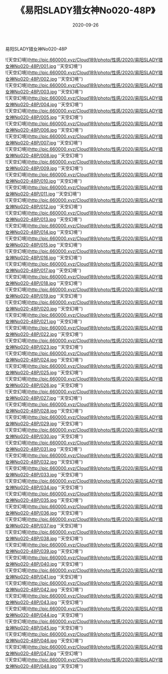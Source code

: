 ﻿---
layout: post
title:  《易阳SLADY猎女神No020-48P》
date:   2020-09-26
img: http://pic.660000.xyz/Cloud189/photo/性感/2020/易阳SLADY猎女神No020-48P/000.jpg
categories: [美女, 性感, 泳衣]
---

易阳SLADY猎女神No020-48P



![天空幻境](http://pic.660000.xyz/Cloud189/photo/性感/2020/易阳SLADY猎女神No020-48P/001.jpg ''天空幻境'') <br>
![天空幻境](http://pic.660000.xyz/Cloud189/photo/性感/2020/易阳SLADY猎女神No020-48P/002.jpg ''天空幻境'') <br>
![天空幻境](http://pic.660000.xyz/Cloud189/photo/性感/2020/易阳SLADY猎女神No020-48P/003.jpg ''天空幻境'') <br>
![天空幻境](http://pic.660000.xyz/Cloud189/photo/性感/2020/易阳SLADY猎女神No020-48P/004.jpg ''天空幻境'') <br>
![天空幻境](http://pic.660000.xyz/Cloud189/photo/性感/2020/易阳SLADY猎女神No020-48P/005.jpg ''天空幻境'') <br>
![天空幻境](http://pic.660000.xyz/Cloud189/photo/性感/2020/易阳SLADY猎女神No020-48P/006.jpg ''天空幻境'') <br>
![天空幻境](http://pic.660000.xyz/Cloud189/photo/性感/2020/易阳SLADY猎女神No020-48P/007.jpg ''天空幻境'') <br>
![天空幻境](http://pic.660000.xyz/Cloud189/photo/性感/2020/易阳SLADY猎女神No020-48P/008.jpg ''天空幻境'') <br>
![天空幻境](http://pic.660000.xyz/Cloud189/photo/性感/2020/易阳SLADY猎女神No020-48P/009.jpg ''天空幻境'') <br>
![天空幻境](http://pic.660000.xyz/Cloud189/photo/性感/2020/易阳SLADY猎女神No020-48P/010.jpg ''天空幻境'') <br>
![天空幻境](http://pic.660000.xyz/Cloud189/photo/性感/2020/易阳SLADY猎女神No020-48P/011.jpg ''天空幻境'') <br>
![天空幻境](http://pic.660000.xyz/Cloud189/photo/性感/2020/易阳SLADY猎女神No020-48P/012.jpg ''天空幻境'') <br>
![天空幻境](http://pic.660000.xyz/Cloud189/photo/性感/2020/易阳SLADY猎女神No020-48P/013.jpg ''天空幻境'') <br>
![天空幻境](http://pic.660000.xyz/Cloud189/photo/性感/2020/易阳SLADY猎女神No020-48P/014.jpg ''天空幻境'') <br>
![天空幻境](http://pic.660000.xyz/Cloud189/photo/性感/2020/易阳SLADY猎女神No020-48P/015.jpg ''天空幻境'') <br>
![天空幻境](http://pic.660000.xyz/Cloud189/photo/性感/2020/易阳SLADY猎女神No020-48P/016.jpg ''天空幻境'') <br>
![天空幻境](http://pic.660000.xyz/Cloud189/photo/性感/2020/易阳SLADY猎女神No020-48P/017.jpg ''天空幻境'') <br>
![天空幻境](http://pic.660000.xyz/Cloud189/photo/性感/2020/易阳SLADY猎女神No020-48P/018.jpg ''天空幻境'') <br>
![天空幻境](http://pic.660000.xyz/Cloud189/photo/性感/2020/易阳SLADY猎女神No020-48P/019.jpg ''天空幻境'') <br>
![天空幻境](http://pic.660000.xyz/Cloud189/photo/性感/2020/易阳SLADY猎女神No020-48P/020.jpg ''天空幻境'') <br>
![天空幻境](http://pic.660000.xyz/Cloud189/photo/性感/2020/易阳SLADY猎女神No020-48P/021.jpg ''天空幻境'') <br>
![天空幻境](http://pic.660000.xyz/Cloud189/photo/性感/2020/易阳SLADY猎女神No020-48P/022.jpg ''天空幻境'') <br>
![天空幻境](http://pic.660000.xyz/Cloud189/photo/性感/2020/易阳SLADY猎女神No020-48P/023.jpg ''天空幻境'') <br>
![天空幻境](http://pic.660000.xyz/Cloud189/photo/性感/2020/易阳SLADY猎女神No020-48P/024.jpg ''天空幻境'') <br>
![天空幻境](http://pic.660000.xyz/Cloud189/photo/性感/2020/易阳SLADY猎女神No020-48P/025.jpg ''天空幻境'') <br>
![天空幻境](http://pic.660000.xyz/Cloud189/photo/性感/2020/易阳SLADY猎女神No020-48P/026.jpg ''天空幻境'') <br>
![天空幻境](http://pic.660000.xyz/Cloud189/photo/性感/2020/易阳SLADY猎女神No020-48P/027.jpg ''天空幻境'') <br>
![天空幻境](http://pic.660000.xyz/Cloud189/photo/性感/2020/易阳SLADY猎女神No020-48P/028.jpg ''天空幻境'') <br>
![天空幻境](http://pic.660000.xyz/Cloud189/photo/性感/2020/易阳SLADY猎女神No020-48P/029.jpg ''天空幻境'') <br>
![天空幻境](http://pic.660000.xyz/Cloud189/photo/性感/2020/易阳SLADY猎女神No020-48P/030.jpg ''天空幻境'') <br>
![天空幻境](http://pic.660000.xyz/Cloud189/photo/性感/2020/易阳SLADY猎女神No020-48P/031.jpg ''天空幻境'') <br>
![天空幻境](http://pic.660000.xyz/Cloud189/photo/性感/2020/易阳SLADY猎女神No020-48P/032.jpg ''天空幻境'') <br>
![天空幻境](http://pic.660000.xyz/Cloud189/photo/性感/2020/易阳SLADY猎女神No020-48P/033.jpg ''天空幻境'') <br>
![天空幻境](http://pic.660000.xyz/Cloud189/photo/性感/2020/易阳SLADY猎女神No020-48P/034.jpg ''天空幻境'') <br>
![天空幻境](http://pic.660000.xyz/Cloud189/photo/性感/2020/易阳SLADY猎女神No020-48P/035.jpg ''天空幻境'') <br>
![天空幻境](http://pic.660000.xyz/Cloud189/photo/性感/2020/易阳SLADY猎女神No020-48P/036.jpg ''天空幻境'') <br>
![天空幻境](http://pic.660000.xyz/Cloud189/photo/性感/2020/易阳SLADY猎女神No020-48P/037.jpg ''天空幻境'') <br>
![天空幻境](http://pic.660000.xyz/Cloud189/photo/性感/2020/易阳SLADY猎女神No020-48P/038.jpg ''天空幻境'') <br>
![天空幻境](http://pic.660000.xyz/Cloud189/photo/性感/2020/易阳SLADY猎女神No020-48P/039.jpg ''天空幻境'') <br>
![天空幻境](http://pic.660000.xyz/Cloud189/photo/性感/2020/易阳SLADY猎女神No020-48P/040.jpg ''天空幻境'') <br>
![天空幻境](http://pic.660000.xyz/Cloud189/photo/性感/2020/易阳SLADY猎女神No020-48P/041.jpg ''天空幻境'') <br>
![天空幻境](http://pic.660000.xyz/Cloud189/photo/性感/2020/易阳SLADY猎女神No020-48P/042.jpg ''天空幻境'') <br>
![天空幻境](http://pic.660000.xyz/Cloud189/photo/性感/2020/易阳SLADY猎女神No020-48P/043.jpg ''天空幻境'') <br>
![天空幻境](http://pic.660000.xyz/Cloud189/photo/性感/2020/易阳SLADY猎女神No020-48P/044.jpg ''天空幻境'') <br>
![天空幻境](http://pic.660000.xyz/Cloud189/photo/性感/2020/易阳SLADY猎女神No020-48P/045.jpg ''天空幻境'') <br>
![天空幻境](http://pic.660000.xyz/Cloud189/photo/性感/2020/易阳SLADY猎女神No020-48P/046.jpg ''天空幻境'') <br>
![天空幻境](http://pic.660000.xyz/Cloud189/photo/性感/2020/易阳SLADY猎女神No020-48P/047.jpg ''天空幻境'') <br>
![天空幻境](http://pic.660000.xyz/Cloud189/photo/性感/2020/易阳SLADY猎女神No020-48P/048.jpg ''天空幻境'') <br>